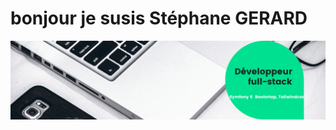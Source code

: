 # bonjour je susis Stéphane GERARD

<img src="https://github.com/Gerard41330/Stephane-GERARD/blob/main/Developpeur-full-stack.png">
